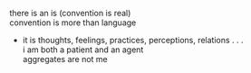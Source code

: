 there is an is (convention is real)  
convention is more than language  
- it is thoughts, feelings, practices, perceptions, relations . . .  
i am both a patient and an agent  
aggregates are not me